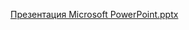 [Презентация Microsoft PowerPoint.pptx](https://github.com/louren192/louren192/files/8531494/Microsoft.PowerPoint.pptx)
